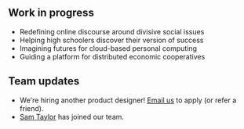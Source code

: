 

## Work in progress

- Redefining online discourse around divisive social issues
- Helping high schoolers discover their version of success
- Imagining futures for cloud-based personal computing
- Guiding a platform for distributed economic cooperatives


## Team updates
- We're hiring another product designer! [Email us](mailto:hello@hydraulics.nyc) to apply (or refer a friend).
- [Sam Taylor](https://tohumankind.com/info) has joined our team.
